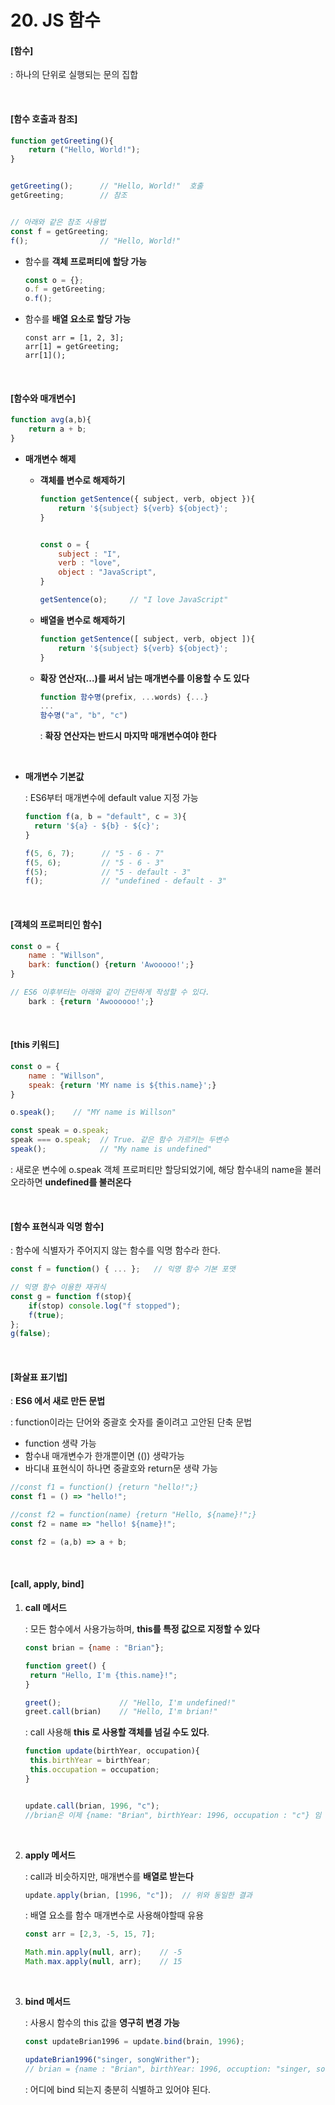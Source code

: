# 20. JS 함수

#### [함수]

: 하나의 단위로 실행되는 문의 집합

<br>

#### [함수 호출과 참조]

```js
function getGreeting(){
	return ("Hello, World!");
}


getGreeting();      // "Hello, World!"  호출
getGreeting;        // 참조


// 아래와 같은 참조 사용법
const f = getGreeting;
f();                // "Hello, World!"
```

- 함수를 **객체 프로퍼티에 할당 가능**

  ```js
  const o = {};
  o.f = getGreeting;
  o.f();
  ```

- 함수를 **배열 요소로 할당 가능**

  ```
  const arr = [1, 2, 3];
  arr[1] = getGreeting;
  arr[1]();
  ```

<br>

#### [함수와 매개변수]

```js
function avg(a,b){
	return a + b;
}
```

- **매개변수 해제**

  - **객체를 변수로 해제하기**

    ```js
    function getSentence({ subject, verb, object }){
        return '${subject} ${verb} ${object}';
    }
    
    
    const o = {
    	subject : "I",
        verb : "love",
        object : "JavaScript",
    }
    
    getSentence(o);     // "I love JavaScript"
    ```

  - **배열을 변수로 해제하기**

    ```js
    function getSentence([ subject, verb, object ]){
        return '${subject} ${verb} ${object}';
    }
    ```

  - **확장 연산자(...)를 써서 남는 매개변수를 이용할 수 도 있다**

    ```js
    function 함수명(prefix, ...words) {...}
    ...
    함수명("a", "b", "c")
    ```

    : **확장 연산자는 반드시 마지막 매개변수여야 한다**

  <br>

- **매개변수 기본값**

  : ES6부터 매개변수에 default value 지정 가능

  ```js
  function f(a, b = "default", c = 3){
  	return '${a} - ${b} - ${c}';
  }
  
  f(5, 6, 7);      // "5 - 6 - 7"
  f(5, 6);         // "5 - 6 - 3"
  f(5);            // "5 - default - 3"
  f();             // "undefined - default - 3"
  ```

<br>

#### [객체의 프로퍼티인 함수]

```js
const o = {
	name : "Willson",
    bark: function() {return 'Awooooo!';}
}

// ES6 이후부터는 아래와 같이 간단하게 작성할 수 있다.
    bark : {return 'Awoooooo!';}
```

<br>

#### [this 키워드]

```js
const o = {
	name : "Willson",
    speak: {return 'MY name is ${this.name}';}
}

o.speak();    // "MY name is Willson"
```

```js
const speak = o.speak;
speak === o.speak;  // True. 같은 함수 가르키는 두변수
speak();            // "My name is undefined"
```

: 새로운 변수에 o.speak 객체 프로퍼티만 할당되었기에, 해당 함수내의 name을 불러오라하면 **undefined를 불러온다**

<br>

#### [함수 표현식과 익명 함수]

: 함수에 식별자가 주어지지 않는 함수를 익명 함수라 한다.

```js
const f = function() { ... };   // 익명 함수 기본 포맷
```

```js
// 익명 함수 이용한 재귀식
const g = function f(stop){
	if(stop) console.log("f stopped");
    f(true);
};
g(false);
```

<br>

#### [화살표 표기법]

: **ES6 에서 새로 만든 문법**

: function이라는 단어와 중괄호 숫자를 줄이려고 고안된 단축 문법

- function 생략 가능
- 함수내 매개변수가 한개뿐이면 (()) 생략가능
- 바디내 표현식이 하나면 중괄호와 return문 생략 가능

```js
//const f1 = function() {return "hello!";}
const f1 = () => "hello!";

//const f2 = function(name) {return "Hello, ${name}!";}
const f2 = name => "hello! ${name}!";

const f2 = (a,b) => a + b;
```

<br>

#### [call, apply, bind]

1. **call 메서드**

   : 모든 함수에서 사용가능하며, **this를 특정 값으로 지정할 수 있다**

   ```js
   const brian = {name : "Brian"};
   
   function greet() {
   	return "Hello, I'm {this.name}!";
   }
   
   greet();             // "Hello, I'm undefined!"
   greet.call(brian)    // "Hello, I'm brian!"
   ```

   : call 사용해 **this 로 사용할 객체를 넘길 수도 있다**.

   ```js
   function update(birthYear, occupation){
   	this.birthYear = birthYear;
   	this.occupation = occupation;
   }
   
   
   update.call(brian, 1996, "c");
   //brian은 이제 {name: "Brian", birthYear: 1996, occupation : "c"} 임
   ```

   <br>

2. **apply 메서드**

   : call과 비슷하지만, 매개변수를 **배열로 받는다**

   ```js
   update.apply(brian, [1996, "c"]);  // 위와 동일한 결과
   ```

   : 배열 요소를 함수 매개변수로 사용해야할때 유용

   ```js
   const arr = [2,3, -5, 15, 7];
   
   Math.min.apply(null, arr);    // -5
   Math.max.apply(null, arr);    // 15
   ```

   <br>

3. **bind 메서드**

   : 사용시 함수의 this 값을 **영구히 변경 가능**

   ```js
   const updateBrian1996 = update.bind(brain, 1996);
   
   updateBrian1996("singer, songWrither");
   // brian = {name : "Brian", birthYear: 1996, occuption: "singer, songwriter"}
   ```

   : 어디에 bind 되는지 충분히 식별하고 있어야 된다.

